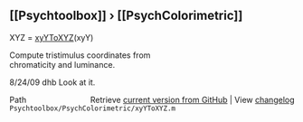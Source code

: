 ## [[Psychtoolbox]] &#8250; [[PsychColorimetric]]

XYZ = [xyYToXYZ](xyYToXYZ)(xyY)  
  
Compute tristimulus coordinates from  
chromaticity and luminance.  
  
8/24/09  dhb  Look at it.  




<div class="code_header" style="text-align:right;">
  <span style="float:left;">Path&nbsp;&nbsp;</span> <span class="counter">Retrieve <a href=
  "https://raw.github.com/Psychtoolbox-3/Psychtoolbox-3/beta/Psychtoolbox/PsychColorimetric/xyYToXYZ.m">current version from GitHub</a> | View <a href=
  "https://github.com/Psychtoolbox-3/Psychtoolbox-3/commits/beta/Psychtoolbox/PsychColorimetric/xyYToXYZ.m">changelog</a></span>
</div>
<div class="code">
  <code>Psychtoolbox/PsychColorimetric/xyYToXYZ.m</code>
</div>

